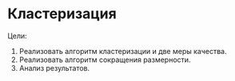 # Кластеризация

Цели:

1) Реализовать алгоритм кластеризации и две меры качества.
2) Реализовать алгоритм сокращения размерности.
3) Анализ результатов.
